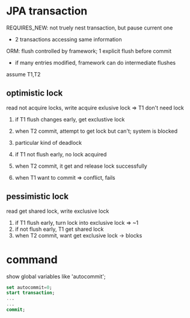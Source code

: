 # JPA transaction
REQUIRES_NEW: not truely nest transaction, but pause current one
  - 2 transactions accessing same information

ORM: flush controlled by framework; 1 explicit flush before commit
  - if many entries modified, framework can do intermediate flushes

assume T1,T2
## optimistic lock
read not acquire locks, write acquire exlusive lock => T1 don't need lock

1. if T1 flush changes early, get exclustive lock
2. when T2 commit, attempt to get lock but can't; system is blocked
3. particular kind of deadlock

1. if T1 not flush early, no lock acquired
2. when T2 commit, it get and release lock successfully
3. when T1 want to commit => conflict, fails

## pessimistic lock
read get shared lock, write exclusive lock
1. if T1 flush early, turn lock into exclusive lock => ~1
2. if not flush early, T1 get shared lock
3. when T2 commit, want get exclusive lock -> blocks


# command
show global variables like 'autocommit';

```sql
set autocommit=0;
start transaction;
...
...
commit;
```











